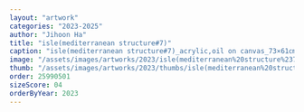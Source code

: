 ```yaml
---
layout: "artwork"
categories: "2023-2025"
author: "Jihoon Ha"
title: "isle(mediterranean structure#7)"
caption: "isle(mediterranean structure#7)_acrylic,oil on canvas_73×61㎝_2023"
image: "/assets/images/artworks/2023/isle(mediterranean%20structure%237)%20acrylic%2Coil%20on%20canvas%2073x61cm%202023.jpg"
thumb: "/assets/images/artworks/2023/thumbs/isle(mediterranean%20structure%237)%20acrylic%2Coil%20on%20canvas%2073x61cm%202023.jpg"
order: 25990501
sizeScore: 04
orderByYear: 2023
---
```

